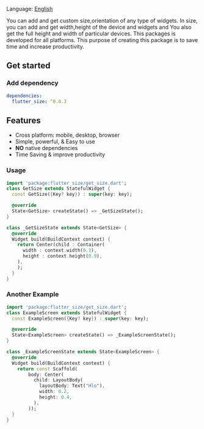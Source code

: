 Language: [English](README.md)

You can add and get custom size,orientation of any type of widgets.
In size, you can add and get width,height of the device and widgets and You also get the full height and width of particular devices.
This packages is developed for all platforms.
This purpose of creating this package is to save time and increase productivity.

## Get started


### Add dependency

```yaml
dependencies:
  flutter_size: ^0.0.3
```

## Features

- Cross platform: mobile, desktop, browser
- Simple, powerful, & Easy to use
- **NO** native dependencies
- Time Saving & improve productivity


### Usage

```dart
import 'package:flutter_size/get_size.dart';
class GetSize extends StatefulWidget {
  const GetSize({Key? key}) : super(key: key);

  @override
  State<GetSize> createState() => _GetSizeState();
}

class _GetSizeState extends State<GetSize> {
  @override
  Widget build(BuildContext context) {
    return Center(child : Container(
      width : context.width(0.3),
      height : context.height(0.9),
    ),
    );
  }
}

```

### Another Example

```dart
import 'package:flutter_size/get_size.dart';
class ExampleScreen extends StatefulWidget {
  const ExampleScreen({Key? key}) : super(key: key);

  @override
  State<ExampleScreen> createState() => _ExampleScreenState();
}

class _ExampleScreenState extends State<ExampleScreen> {
  @override
  Widget build(BuildContext context) {
    return const Scaffold(
        body: Center(
          child: LayoutBody(
            layoutBody: Text("Hlo"),
            width: 0.2,
            height: 0.4,
          ),
        ));
  }
}

```

